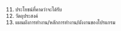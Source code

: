 11.	ประโยชน์ที่คาดว่าจะได้รับ	
12.	วัตถุประสงค์	
13.	แผนผังการทํางาน/หลักการทํางาน/ผังงานของโปรแกรม	
